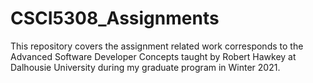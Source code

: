 # CSCI5308_Assignments
This repository covers the assignment related work corresponds to the Advanced Software Developer Concepts taught by Robert Hawkey at Dalhousie University during my graduate program in Winter 2021.
